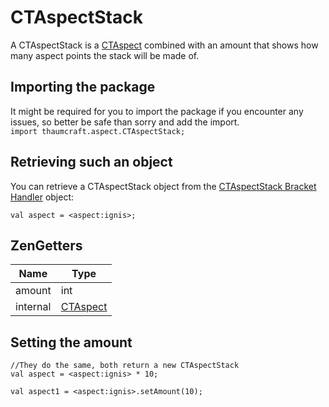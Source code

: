 # CTAspectStack

A CTAspectStack is a [CTAspect](/Mods/Modtweaker/Thaumcraft/Aspects/CTAspect/) combined with an amount that shows how many aspect points the stack will be made of.  


## Importing the package
It might be required for you to import the package if you encounter any issues, so better be safe than sorry and add the import.  
`import thaumcraft.aspect.CTAspectStack;` 

## Retrieving such an object
You can retrieve a CTAspectStack object from the [CTAspectStack Bracket Handler](/Mods/Modtweaker/Thaumcraft/Brackets/Bracket_Aspect/) object:
```
val aspect = <aspect:ignis>;
```


## ZenGetters

| Name      | Type                 |
|-----------|----------------------|
| amount    | int                  |
| internal  | [CTAspect](/Mods/Modtweaker/Thaumcraft/Aspects/CTAspect/) |

## Setting the amount

```
//They do the same, both return a new CTAspectStack
val aspect = <aspect:ignis> * 10;

val aspect1 = <aspect:ignis>.setAmount(10);
```